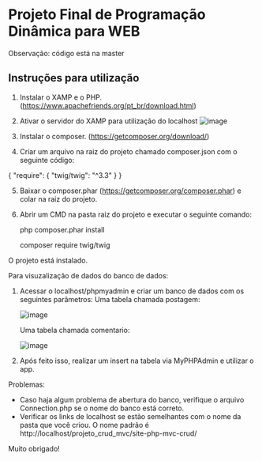 # Projeto Final de Programação Dinâmica para WEB

Observação: código está na master

## Instruções para utilização

1. Instalar o XAMP e o PHP. (https://www.apachefriends.org/pt_br/download.html)

2. Ativar o servidor do XAMP para utilização do localhost
  ![image](https://user-images.githubusercontent.com/49880853/145239940-43b8f9c1-49c0-444e-8998-042db4dcf280.png)

3. Instalar o composer. (https://getcomposer.org/download/)

4. Criar um arquivo na raiz do projeto chamado composer.json com o seguinte código:

  {
    "require": {
        "twig/twig": "^3.3"
    }
}

5. Baixar o composer.phar (https://getcomposer.org/composer.phar) e colar na raiz do projeto.
 
6. Abrir um CMD na pasta raiz do projeto e executar o seguinte comando:
    
    php composer.phar install
    
    composer require twig/twig
    
O projeto está instalado.

Para visuzalização de dados do banco de dados:

1. Acessar o localhost/phpmyadmin e criar um banco de dados com os seguintes parâmetros:
    Uma tabela chamada postagem:
    
    ![image](https://user-images.githubusercontent.com/49880853/145240982-f68efb6e-c15b-41ec-8199-40604d87d34b.png)

    Uma tabela chamada comentario:
    
    ![image](https://user-images.githubusercontent.com/49880853/145241056-7a637eab-3148-426f-ba79-031bfda5a3ee.png)
    
2. Após feito isso, realizar um insert na tabela via MyPHPAdmin e utilizar o app.



Problemas:

- Caso haja algum problema de abertura do banco, verifique o arquivo Connection.php se o nome do banco está correto.
- Verificar os links de localhost se estão semelhantes com o nome da pasta que você criou. O nome padrão é http://localhost/projeto_crud_mvc/site-php-mvc-crud/


Muito obrigado!
